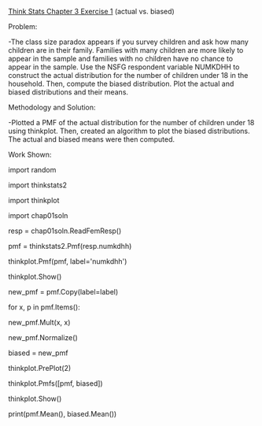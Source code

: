 [Think Stats Chapter 3 Exercise 1](http://greenteapress.com/thinkstats2/html/thinkstats2004.html#toc31) (actual vs. biased)

Problem:

-The class size paradox appears if you survey children and ask how many children are in their family.  Families with many children are more likely to appear in the sample and families with no children have no chance to appear in the sample.  Use the NSFG respondent variable NUMKDHH to construct the actual distribution for the number of children under 18 in the household.  Then, compute the biased distribution.  Plot the actual and biased distributions and their means.

Methodology and Solution:

-Plotted a PMF of the actual distribution for the number of children under 18 using thinkplot.  Then, created an algorithm to plot the biased distributions.  The actual and biased means were then computed.


Work Shown:

import random

import thinkstats2

import thinkplot

import chap01soln


resp = chap01soln.ReadFemResp()

pmf = thinkstats2.Pmf(resp.numkdhh)

thinkplot.Pmf(pmf, label='numkdhh')

thinkplot.Show()


new_pmf = pmf.Copy(label=label)

for x, p in pmf.Items():

  new_pmf.Mult(x, x)
  
new_pmf.Normalize()

biased = new_pmf


thinkplot.PrePlot(2)

thinkplot.Pmfs([pmf, biased])

thinkplot.Show()


print(pmf.Mean(), biased.Mean())
